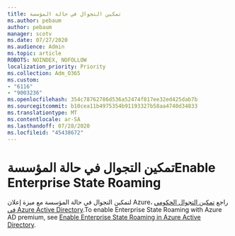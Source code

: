 ```yaml
---
title: تمكين التجوال في حالة المؤسسة
ms.author: pebaum
author: pebaum
manager: scotv
ms.date: 07/27/2020
ms.audience: Admin
ms.topic: article
ROBOTS: NOINDEX, NOFOLLOW
localization_priority: Priority
ms.collection: Adm_O365
ms.custom:
- "6116"
- "9003236"
ms.openlocfilehash: 354c78762786d536a52474f817ee32ed425dab7b
ms.sourcegitcommit: b10cea11b4975354b91193327b58aa4740d34833
ms.translationtype: MT
ms.contentlocale: ar-SA
ms.lasthandoff: 07/28/2020
ms.locfileid: "45438672"
---
```

# <a name="enable-enterprise-state-roaming"></a><span data-ttu-id="e8a8d-102">تمكين التجوال في حالة المؤسسة</span><span class="sxs-lookup"><span data-stu-id="e8a8d-102">Enable Enterprise State Roaming</span></span>

<span data-ttu-id="e8a8d-103">لتمكين التجوال في حالة المؤسسة مع ميزة إعلان Azure، راجع [تمكين التجوال الحكومي في Azure Active Directory](https://docs.microsoft.com/azure/active-directory/devices/enterprise-state-roaming-enable).</span><span class="sxs-lookup"><span data-stu-id="e8a8d-103">To enable Enterprise State Roaming with Azure AD premium, see [Enable Enterprise State Roaming in Azure Active Directory](https://docs.microsoft.com/azure/active-directory/devices/enterprise-state-roaming-enable).</span></span>
